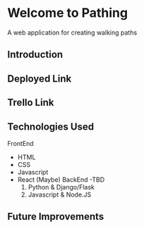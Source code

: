 # Welcome to Pathing
A web application for creating walking paths
## Introduction
## Deployed Link
## Trello Link
## Technologies Used
FrontEnd
- HTML
- CSS
- Javascript
- React (Maybe)
BackEnd
-TBD
	1. Python & Django/Flask
	2. Javascript & Node.JS
## Future Improvements

